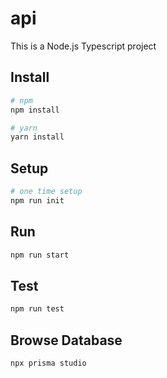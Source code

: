 # api

This is a Node.js Typescript project

## Install

```sh
# npm
npm install

# yarn
yarn install
```

## Setup

```sh
# one time setup
npm run init
```

## Run

```sh
npm run start
```

## Test

```sh
npm run test
```

## Browse Database

```sh
npx prisma studio
```